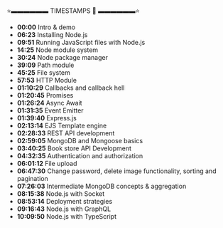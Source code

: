 ⭐▬▬▬▬▬▬ TIMESTAMPS 👋 ▬▬▬▬▬▬⭐

-   **00:00** Intro & demo
-   **06:23** Installing Node.js
-   **09:51** Running JavaScript files with Node.js
-   **14:25** Node module system
-   **30:24** Node package manager
-   **39:09** Path module
-   **45:25** File system
-   **57:53** HTTP Module
-   **01:10:29** Callbacks and callback hell
-   **01:20:45** Promises
-   **01:26:24** Async Await
-   **01:31:35** Event Emitter
-   **01:39:40** Express.js
-   **02:13:14** EJS Template engine
-   **02:28:33** REST API development
-   **02:59:05** MongoDB and Mongoose basics
-   **03:40:25** Book store API Development
-   **04:32:35** Authentication and authorization
-   **06:01:12** File upload
-   **06:47:30** Change password, delete image functionality, sorting and pagination
-   **07:26:03** Intermediate MongoDB concepts & aggregation
-   **08:15:38** Node.js with Socket
-   **08:53:14** Deployment strategies
-   **09:16:43** Node.js with GraphQL
-   **10:09:50** Node.js with TypeScript

